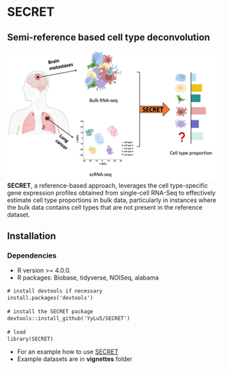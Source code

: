 # SECRET
## Semi-reference based cell type deconvolution
![](./SECRETdiagram.png)
**SECRET**, a reference-based approach, leverages the cell type-specific gene expression profiles obtained from single-cell RNA-Seq to effectively estimate cell type proportions in bulk data, particularly in instances where the bulk data contains cell types that are not present in the reference dataset.


## Installation

### Dependencies
- R version >= 4.0.0.
- R packages: Biobase, tidyverse, NOISeq, alabama

```{r}
# install devtools if necessary
install.packages('devtools')

# install the SECRET package
devtools::install_github('YyLu5/SECRET')

# load
library(SECRET)
```

- For an example how to use [SECRET](https://yylu5.github.io/SECRET/vignettes/Intro_to_SECRET.html)
- Example datasets are in **vignettes** folder
